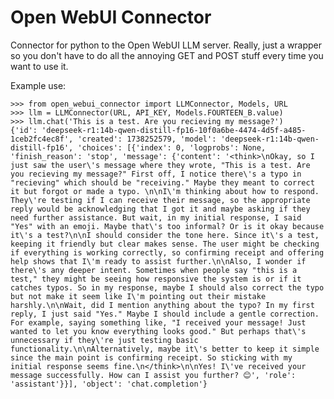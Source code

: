 # Open WebUI Connector

Connector for python to the Open WebUI LLM server. Really, just a wrapper so you don't have to do all the annoying GET and POST stuff every time you want to use it. 

Example use: 

    >>> from open_webui_connector import LLMConnector, Models, URL
    >>> llm = LLMConnector(URL, API_KEY, Models.FOURTEEN_B.value)
    >>> llm.chat('This is a test. Are you recieving my message?')
    {'id': 'deepseek-r1:14b-qwen-distill-fp16-10f0a6be-4474-4d5f-a485-1ceb2fc4ec8f', 'created': 1738252579, 'model': 'deepseek-r1:14b-qwen-distill-fp16', 'choices': [{'index': 0, 'logprobs': None, 'finish_reason': 'stop', 'message': {'content': '<think>\nOkay, so I just saw the user\'s message where they wrote, "This is a test. Are you recieving my message?" First off, I notice there\'s a typo in "recieving" which should be "receiving." Maybe they meant to correct it but forgot or made a typo. \n\nI\'m thinking about how to respond. They\'re testing if I can receive their message, so the appropriate reply would be acknowledging that I got it and maybe asking if they need further assistance. But wait, in my initial response, I said "Yes" with an emoji. Maybe that\'s too informal? Or is it okay because it\'s a test?\n\nI should consider the tone here. Since it\'s a test, keeping it friendly but clear makes sense. The user might be checking if everything is working correctly, so confirming receipt and offering help shows that I\'m ready to assist further.\n\nAlso, I wonder if there\'s any deeper intent. Sometimes when people say "this is a test," they might be seeing how responsive the system is or if it catches typos. So in my response, maybe I should also correct the typo but not make it seem like I\'m pointing out their mistake harshly.\n\nWait, did I mention anything about the typo? In my first reply, I just said "Yes." Maybe I should include a gentle correction. For example, saying something like, "I received your message! Just wanted to let you know everything looks good." But perhaps that\'s unnecessary if they\'re just testing basic functionality.\n\nAlternatively, maybe it\'s better to keep it simple since the main point is confirming receipt. So sticking with my initial response seems fine.\n</think>\n\nYes! I\'ve received your message successfully. How can I assist you further? 😊', 'role': 'assistant'}}], 'object': 'chat.completion'}

